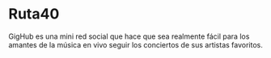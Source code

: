 # Ruta40
GigHub es una mini red social que hace que sea realmente fácil para los amantes de la música en vivo seguir los conciertos de sus artistas favoritos.
